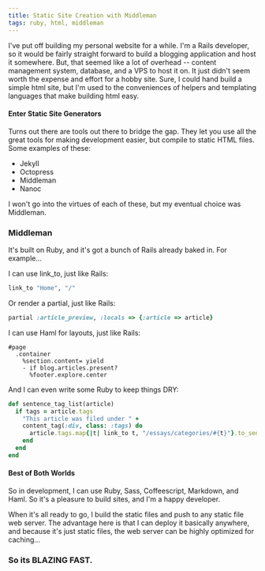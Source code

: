 ```yaml
---
title: Static Site Creation with Middleman
tags: ruby, html, middleman
---
```


I've put off building my personal website for a while. I'm a Rails developer,
so it would be fairly straight forward to build a blogging application and host
it somewhere. But, that seemed like a lot of overhead -- content management 
system, database, and a VPS to host it on. It just didn't seem worth the
expense and effort for a hobby site. Sure, I could hand build a simple html
site, but I'm used to the conveniences of helpers and templating languages that
make building html easy.

#### Enter Static Site Generators

Turns out there are tools out there to bridge the gap. They let you use all the
great tools for making development easier, but compile to static HTML files. Some
examples of these:

* Jekyll
* Octopress
* Middleman
* Nanoc

I won't go into the virtues of each of these, but my eventual choice was 
Middleman.

### Middleman

It's built on Ruby, and it's got a bunch of Rails already baked in. For example...

I can use link_to, just like Rails:

```ruby
link_to "Home", "/"
```

Or render a partial, just like Rails:

```ruby
partial :article_preview, :locals => {:article => article}
```

I can use Haml for layouts, just like Rails:

```haml
#page
  .container
    %section.content= yield
    - if blog.articles.present?
      %footer.explore.center
```

And I can even write some Ruby to keep things DRY:

```ruby
def sentence_tag_list(article)
  if tags = article.tags
    "This article was filed under " +
    content_tag(:div, class: :tags) do
      article.tags.map{|t| link_to t, "/essays/categories/#{t}"}.to_sentence
    end
  end
end
```

#### Best of Both Worlds

So in development, I can use Ruby, Sass, Coffeescript, Markdown, and Haml.
So it's a pleasure to build sites, and I'm a happy developer. 

When it's all ready to go, I build the static files and push to any static file
web server. The advantage here is that I can deploy it basically anywhere,
and because it's just static files, the web server can be highly optimized for
caching...

### So its BLAZING FAST.